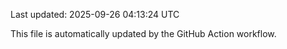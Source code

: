 Last updated: 2025-09-26 04:13:24 UTC

This file is automatically updated by the GitHub Action workflow.
